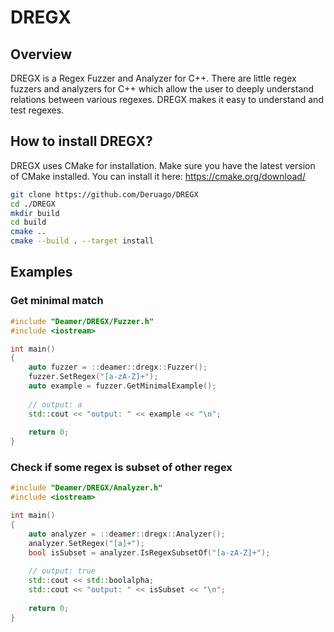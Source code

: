 # DREGX

## Overview

DREGX is a Regex Fuzzer and Analyzer for C++. There are little regex fuzzers and analyzers for C++ which allow the user to deeply understand relations between various regexes. DREGX makes it easy to understand and test regexes.

## How to install DREGX?

DREGX uses CMake for installation. Make sure you have the latest version of CMake installed. You can install it here: https://cmake.org/download/

```bash
git clone https://github.com/Deruago/DREGX
cd ./DREGX
mkdir build
cd build
cmake ..
cmake --build . --target install
```

## Examples

### Get minimal match

```C++
#include "Deamer/DREGX/Fuzzer.h"
#include <iostream>

int main()
{
    auto fuzzer = ::deamer::dregx::Fuzzer();
    fuzzer.SetRegex("[a-zA-Z]+");
    auto example = fuzzer.GetMinimalExample();
    
    // output: a
    std::cout << "output: " << example << "\n"; 
    
    return 0;
}
```

### Check if some regex is subset of other regex

```C++
#include "Deamer/DREGX/Analyzer.h"
#include <iostream>

int main()
{
    auto analyzer = ::deamer::dregx::Analyzer();
    analyzer.SetRegex("[a]+");
    bool isSubset = analyzer.IsRegexSubsetOf("[a-zA-Z]+");
    
    // output: true
    std::cout << std::boolalpha;
    std::cout << "output: " << isSubset << "\n"; 
    
    return 0;
}
```

### 